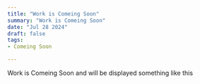 ```yaml
---
title: "Work is Comeing Soon"
summary: "Work is Comeing Soon"
date: "Jul 28 2024"
draft: false
tags:
- Comeing Soon

---
```

Work is Comeing Soon and will be displayed something like this

